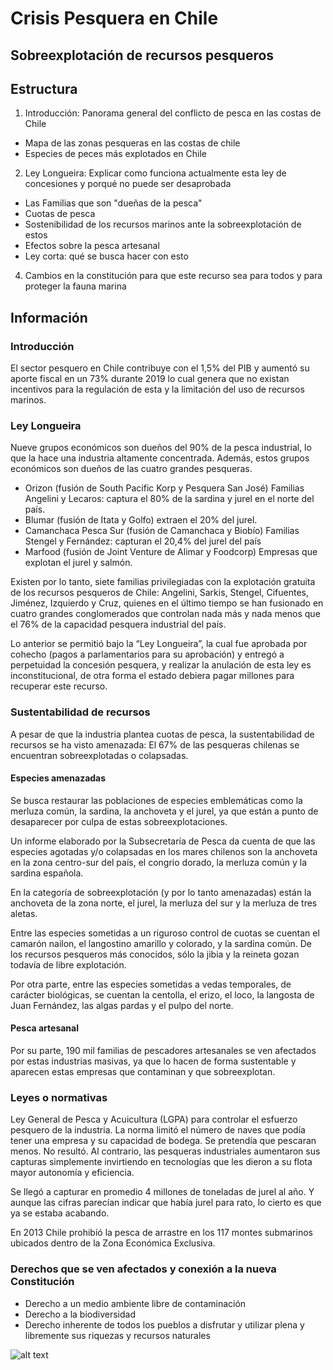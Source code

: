 # Crisis Pesquera en Chile 
## Sobreexplotación de recursos pesqueros 

## Estructura 
1. Introducción: Panorama general del conflicto de pesca en las costas de Chile 
- Mapa de las zonas pesqueras en las costas de chile 
- Especies de peces más explotados en Chile 

2. Ley Longueira: Explicar como funciona actualmente esta ley de concesiones y porqué no puede ser desaprobada 
- Las Familias que son "dueñas de la pesca" 
- Cuotas de pesca 
- Sostenibilidad de los recursos marinos ante la sobreexplotación de estos 
- Efectos sobre la pesca artesanal 
- Ley corta: qué se busca hacer con esto 

4. Cambios en la constitución para que este recurso sea para todos y para proteger la fauna marina 


## Información 

### Introducción  
El sector pesquero en Chile contribuye con el 1,5% del PIB y aumentó su aporte fiscal en un 73% durante 2019 lo cual genera que no existan incentivos para la regulación de esta y la limitación del uso de recursos marinos. 

### Ley Longueira 

Nueve grupos económicos son dueños del 90% de la pesca industrial, lo que la hace una industria altamente concentrada. Además, estos grupos económicos son dueños de las cuatro grandes pesqueras. 

- Orizon (fusión de South Pacific Korp y Pesquera San José) Familias Angelini y Lecaros: captura el 80% de la sardina y jurel en el norte del país. 
- Blumar (fusión de Itata y Golfo) extraen el 20% del jurel.
- Camanchaca Pesca Sur (fusión de Camanchaca y Biobío) Familias Stengel y Fernández: capturan el 20,4% del jurel del país
- Marfood (fusión de Joint Venture de Alimar y Foodcorp) Empresas que explotan el jurel y salmón.

Existen por lo tanto, siete familias privilegiadas con la explotación gratuita de los recursos pesqueros de Chile: Angelini, Sarkis, Stengel, Cifuentes, Jiménez, Izquierdo y Cruz, quienes en el último tiempo se han fusionado en cuatro grandes conglomerados que controlan nada más y nada menos que el 76% de la capacidad pesquera industrial del país.

Lo anterior se permitió bajo la “Ley Longueira”, la cual fue aprobada por cohecho (pagos a parlamentarios para su aprobación) y entregó a perpetuidad la concesión pesquera, y realizar la anulación de esta ley es inconstitucional, de otra forma el estado debiera pagar millones para recuperar este recurso.

### Sustentabilidad de recursos 

A pesar de que la industria plantea cuotas de pesca, la sustentabilidad de recursos se ha visto amenazada:  El 67% de las pesqueras chilenas se encuentran sobreexplotadas o colapsadas. 

#### Especies amenazadas 
Se busca restaurar las poblaciones de especies emblemáticas como la merluza común, la sardina, la anchoveta y el jurel, ya que están a punto de desaparecer por culpa de estas sobreexplotaciones.

Un informe elaborado por la Subsecretaría de Pesca da cuenta de que las especies agotadas y/o colapsadas en los mares chilenos son la anchoveta en la zona centro-sur del país, el congrio dorado, la merluza común y la sardina española. 

En la categoría de sobreexplotación (y por lo tanto amenazadas) están la anchoveta de la zona norte, el jurel, la merluza del sur y la merluza de tres aletas.

Entre las especies sometidas a un riguroso control de cuotas se cuentan el camarón nailon, el langostino amarillo y colorado, y la sardina común.
De los recursos pesqueros más conocidos, sólo la jibia y la reineta gozan todavía de libre explotación.

Por otra parte, entre las especies sometidas a vedas temporales, de carácter biológicas, se cuentan la centolla, el erizo, el loco, la langosta de Juan Fernández, las algas pardas y el pulpo del norte.
 
#### Pesca artesanal 

Por su parte, 190 mil familias de pescadores artesanales se ven afectados por estas industrias masivas, ya que lo hacen de forma sustentable y aparecen estas empresas que contaminan y que sobreexplotan. 

### Leyes o normativas

Ley General de Pesca y Acuicultura (LGPA) para controlar el esfuerzo pesquero de la industria. La norma limitó el número de naves que podía tener una empresa y su capacidad de bodega. Se pretendía que pescaran menos. No resultó. Al contrario, las pesqueras industriales aumentaron sus capturas simplemente invirtiendo en tecnologías que les dieron a su flota mayor autonomía y eficiencia. 

Se llegó a capturar en promedio 4 millones de toneladas de jurel al año. Y aunque las cifras parecían indicar que había jurel para rato, lo cierto es que ya se estaba acabando.

En 2013 Chile prohibió la pesca de arrastre en los 117 montes submarinos ubicados dentro de la Zona Económica Exclusiva.
 
### Derechos que se ven afectados y conexión a la nueva Constitución  

- Derecho a un medio ambiente libre de contaminación
- Derecho a la biodiversidad
- Derecho inherente de todos los pueblos a disfrutar y utilizar plena y libremente sus riquezas y recursos naturales

![alt text](https://i.imgur.com/7nqWJkD.jpg)

